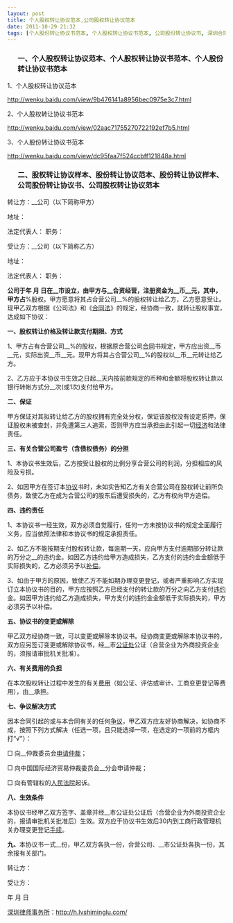 ```yaml
---
layout: post
title: 个人股权转让协议范本,公司股权转让协议范本
date: 2011-10-29 21:32
tags: [个人股份转让协议书范本, 个人股权转让协议书范本, 公司股份转让协议书, 深圳合同纠纷律师, 股份转让协议样本, 股份转让协议范本, 股权转让协议样本, 转让合同]
---
```

<ol>
<h3>一、个人股权转让协议范本、个人股权转让协议书范本、个人股份转让协议书范本</h3>
</ol>
1、个人股权转让协议范本

<a href="http://wenku.baidu.com/view/9b476141a8956bec0975e3c7.html" target="_blank">http://wenku.baidu.com/view/9b476141a8956bec0975e3c7.html</a>

2、个人股权转让协议书范本

<a href="http://wenku.baidu.com/view/02aac71755270722192ef7b5.html" target="_blank">http://wenku.baidu.com/view/02aac71755270722192ef7b5.html</a>

3、个人股份转让协议书范本

<a href="http://wenku.baidu.com/view/dc95faa7f524ccbff121848a.html" target="_blank">http://wenku.baidu.com/view/dc95faa7f524ccbff121848a.html</a>
<ol>
<h3>二、股权转让协议样本、股份转让协议范本、股份转让协议样本、公司股份转让协议书、公司股权转让协议范本</h3>
</ol>
转让方：__公司（以下简称甲方）

地址：

法定代表人：	职务：

受让方：__公司（以下简称乙方）

地址：

法定代表人：	职务：

__公司于年  月   日在__市设立，由甲方与__合资经营，注册资金为__币__元，其中，甲方占__%股权。甲方愿意将其占合营公司__%的股权转让给乙方，乙方愿意受让。现甲乙双方根据《公司法》和《<a href="http://h.lvshiminglu.com/law/tag/%E5%90%88%E5%90%8C%E6%B3%95" target="_blank">合同法</a>》的规定，经协商一致，就转让股权事宜，达成如下协议：

<strong>一、股权转让价格及转让款支付期限、方式</strong>

1、甲方占有合营公司__%的股权，根据原合营公司<a href="http://h.lvshiminglu.com/law/category/contract" target="_blank">合同</a>书规定，甲方应出资__币__元，实际出资__币__元。现甲方将其占合营公司__%的股权以__币__元转让给乙方。

2、乙方应于本协议书生效之日起__天内按前款规定的币种和金额将股权转让款以银行转帐方式分__次(或1次)支付给甲方。

<strong>二、保证</strong>

甲方保证对其拟转让给乙方的股权拥有完全处分权，保证该股权没有设定质押，保证股权未被查封，并免遭第三人追索，否则甲方应当承担由此引起一切<a href="http://h.lvshiminglu.com/law/category/economics" target="_blank">经济</a>和法律责任。

<strong>三、有关合营公司盈亏（含债权债务）的分担</strong>

1、本协议书生效后，乙方按受让股权的比例分享合营公司的利润，分担相应的风险及亏损。

2、如因甲方在签订本<a href="http://h.lvshiminglu.com/law/tag/%E5%8D%8F%E8%AE%AE" target="_blank">协议</a>书时，未如实告知乙方有关合营公司在股权转让前所负债务，致使乙方在成为合营公司的股东后遭受损失的，乙方有权向甲方追偿。

<strong>四、违约责任</strong>

1、本协议书一经生效，双方必须自觉履行，任何一方未按协议书的规定全面履行义务，应当依照法律和本协议书的规定承担责任。

2、如乙方不能按期支付股权转让款，每逾期一天，应向甲方支付逾期部分转让款的万分之__的违约金。如因乙方违约给甲方造成损失，乙方支付的违约金金额低于实际损失的，乙方必须另予以<a href="http://h.lvshiminglu.com/law/729.html" target="_blank">补偿</a>。

3、如由于甲方的原因，致使乙方不能如期办理变更登记，或者严重影响乙方实现订立本协议书的目的，甲方应按照乙方已经支付的转让款的万分之向乙方支付<a href="http://h.lvshiminglu.com/law/tag/%E8%BF%9D%E7%BA%A6" target="_blank">违约</a>金。如因甲方违约给乙方造成损失，甲方支付的违约金金额低于实际损失的，甲方必须另予以补偿。

<strong>五、协议书的变更或解除</strong>

甲乙双方经协商一致，可以变更或解除本协议书。经协商变更或解除本协议书的，双方应另签订变更或解除协议书，经__市<a href="http://h.lvshiminglu.com/law/178.html" target="_blank">公证处</a>公证（合营企业为外商投资企业的，须报请审批机关批准）。

<strong>六、有关费用的负担</strong>

在本次股权转让过程中发生的有关<a href="http://h.lvshiminglu.com/law/328.html" target="_blank">费用</a>（如公证、评估或审计、工商变更登记等费用），由__承担。

<strong>七、争议解决方式</strong>

因本合同引起的或与本合同有关的任何<a href="http://h.lvshiminglu.com/law/354.html" target="_blank">争议</a>，甲乙双方应友好协商解决，如协商不成，按照下列方式解决（任选一项，且只能选择一项，在选定的一项前的方框内打“√”）：

□ 向__仲裁委员会<a href="http://h.lvshiminglu.com/law/tag/%E4%BB%B2%E8%A3%81" target="_blank">申请仲裁</a>；

□ 向中国国际经济贸易仲裁委员会__分会申请仲裁；

□ 向有管辖权的<a href="http://h.lvshiminglu.com/law/101.html" target="_blank">人民法院</a>起诉。

<strong>八、生效条件</strong>

本协议书经甲乙双方签字、盖章并经__市公证处公证后（合营企业为外商投资企业的，报请审批机关批准后）生效。双方应于协议书生效后30内到工商行政管理机关办理变更登记<a href="http://h.lvshiminglu.com/law/tag/%E7%A6%BB%E5%A9%9A%E6%89%8B%E7%BB%AD" target="_blank">手续</a>。

<strong>九、</strong>本协议书一式__份，甲乙双方各执一份，合营公司、__市公证处各执一份，其余报有关部门。

转让方：

受让方：

年 月 日

<a href="http://h.lvshiminglu.com/">深圳律师事务所</a>：<a href="http://h.lvshiminglu.com/">http://h.lvshiminglu.com/</a>

